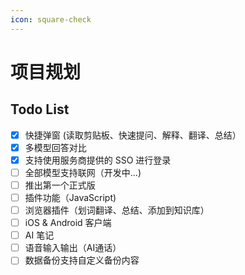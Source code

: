 ```yaml
---
icon: square-check
---
```


# 项目规划

## Todo List

* [x] 快捷弹窗 (读取剪贴板、快速提问、解释、翻译、总结）
* [x] 多模型回答对比
* [x] 支持使用服务商提供的 SSO 进行登录
* [ ] 全部模型支持联网（开发中...)
* [ ] 推出第一个正式版
* [ ] 插件功能（JavaScript)
* [ ] 浏览器插件（划词翻译、总结、添加到知识库）
* [ ] iOS & Android 客户端
* [ ] AI 笔记
* [ ] 语音输入输出（AI通话）
* [ ] 数据备份支持自定义备份内容
